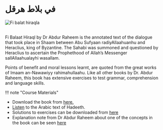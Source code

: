 
# في بلاط هرقل

![Fi balat hiraqla](/img/balaat-hiraqla.jpg)

<br>
Fi Balaat Hiraql by Dr Abdur Raheem is the annotated text of the dialogue that took place in Shaam between Abu Sufyaan radiyAllaahuanhu  and Heraclius, king of Byzantine. The Sahabi was summoned and questioned by Heraclius to ascertain the Prophethood of Allah’s Messenger sallAllaahualayhi wasallam.

Points of benefit and moral lessons learnt, are quoted from the great works of Imaam an-Nawawiyy rahimahullaahu. Like all other books by Dr. Abdur Raheem, this book has extensive exercises to test grammar, comprehension and language skills.

!!! note "Course Materials"

* Download the book from [here.](http://drvaniya.com/wp-content/uploads/2011/11/Fii-BalaaT-Hiraql-With-Lexical-and-Grammatical-Notes.pdf)
* [Listen](http://drvaniya.com/wp-content/uploads/2011/11/%D9%81%D9%8A-%D8%A8%D9%84%D8%A7%D8%B7-%D9%87%D8%B1%D9%82%D9%84-%D8%AD%D8%AF%D9%8A%D8%AB-%D8%A3%D8%A8%D9%8A-%D8%B3%D9%81%D9%8A%D8%A7%D9%86.mp3) to the Arabic text of  Hadeeth.
* Solutions to exercises can be downloaded from [here](http://drvaniya.com/wp-content/uploads/2011/11/Fii-BalaaT-Hiraql-Solutions-to-Exercises.pdf)
* Explanation note from Dr Abdur Raheem about one of the concepts in the book can be seen [here](http://drvaniya.com/wp-content/uploads/2016/12/Q20-Faahu-ilaa-Fiyya-Haal.pdf)

<br>
